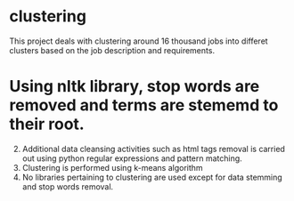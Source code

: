 clustering
==========
This project deals with clustering around 16 thousand jobs into differet clusters based on the job description and requirements. 
# Using nltk library, stop words are removed and terms are stememd to their root. 
2. Additional data cleansing activities such as html tags removal is carried out using python regular expressions and pattern matching.
3. Clustering is performed using k-means algorithm 
4. No libraries pertaining to clustering are used except for data stemming and stop words removal.

